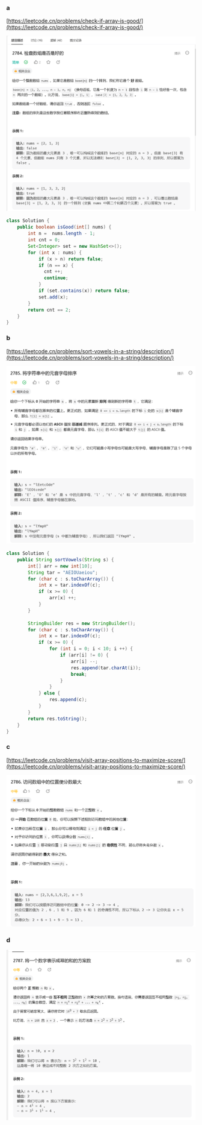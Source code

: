 ### a

[https://leetcode.cn/problems/check-if-array-is-good/](https://leetcode.cn/problems/check-if-array-is-good/)

<img src="../images/two_109/two_109_a.png">

```java
class Solution {
    public boolean isGood(int[] nums) {
        int n =  nums.length - 1;
        int cnt = 0;
        Set<Integer> set = new HashSet<>();
        for (int x : nums) {
            if (x > n) return false;
            if (n == x) {
              cnt ++;  
              continue;
            }
            if (set.contains(x)) return false;
            set.add(x);
        }
        return cnt == 2;
    }
}
```
### b

[https://leetcode.cn/problems/sort-vowels-in-a-string/description/](https://leetcode.cn/problems/sort-vowels-in-a-string/description/)

<img src="../images/two_109/two_109_b.png">

```java
class Solution {
    public String sortVowels(String s) {
        int[] arr = new int[10];
        String tar = "AEIOUaeiou";
        for (char c : s.toCharArray()) {
            int x = tar.indexOf(c);
            if (x >= 0) {
                arr[x] ++;
            }
        }

        StringBuilder res = new StringBuilder();
        for (char c : s.toCharArray()) {
            int x = tar.indexOf(c);
            if (x >= 0) {
                for (int i = 0; i < 10; i ++) {
                    if (arr[i] != 0) {
                        arr[i] --;
                        res.append(tar.charAt(i));
                        break;
                    }
                }
            } else {
                res.append(c);
            }
        }
        return res.toString();
    }
}
```
### c

[https://leetcode.cn/problems/visit-array-positions-to-maximize-score/](https://leetcode.cn/problems/visit-array-positions-to-maximize-score/)

<img src="../images/two_109/two_109_c.png">



### d


<img src="../images/two_109/two_109_d.png">